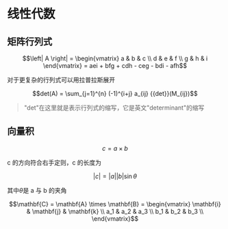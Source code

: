 # 线性代数

## 矩阵行列式

```math
\left| A \right| =
\begin{vmatrix}
a & b & c \\
d & e & f \\
g & h & i
\end{vmatrix}
= aei + bfg + cdh - ceg - bdi - afh
```

对于更复杂的行列式可以用拉普拉斯展开

```math
det(A) = \sum_{j=1}^{n} (-1)^{i+j} a_{ij} {{det}}(M_{ij})
```

> "det"在这里就是表示行列式的缩写，它是英文"determinant"的缩写

## 向量积

```math
c=a\times b
```

c 的方向符合右手定则，c 的长度为

```math
\lvert c \rvert = \lvert a \rvert \lvert b \rvert \sin \theta
```

其中$\theta$是 a 与 b 的夹角

```math
\mathbf{C} = \mathbf{A} \times \mathbf{B} =
\begin{vmatrix}
\mathbf{i} & \mathbf{j} & \mathbf{k} \\
a_1 & a_2 & a_3 \\
b_1 & b_2 & b_3 \\
\end{vmatrix}
```
